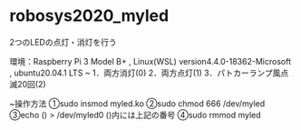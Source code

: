 # robosys2020_myled
2つのLEDの点灯・消灯を行う

環境：Raspberry Pi 3 Model B+  , Linux(WSL) version4.4.0-18362-Microsoft , ubuntu20.04.1 LTS
~
1．両方消灯(0)
2．両方点灯(1)
3．パトカーランプ風点滅20回(2)

~操作方法
	①sudo insmod myled.ko
	②sudo chmod 666 /dev/myled 
        ③echo () > /dev/myled0      ()内には上記の番号 
	④sudo rmmod myled
